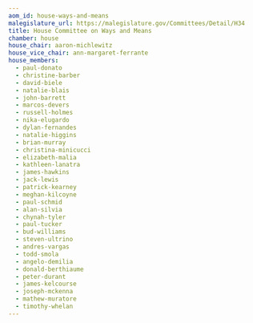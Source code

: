 ```yaml
---
aom_id: house-ways-and-means
malegislature_url: https://malegislature.gov/Committees/Detail/H34
title: House Committee on Ways and Means
chamber: house
house_chair: aaron-michlewitz
house_vice_chair: ann-margaret-ferrante
house_members:
  - paul-donato
  - christine-barber
  - david-biele
  - natalie-blais
  - john-barrett
  - marcos-devers
  - russell-holmes
  - nika-elugardo
  - dylan-fernandes
  - natalie-higgins
  - brian-murray
  - christina-minicucci
  - elizabeth-malia
  - kathleen-lanatra
  - james-hawkins
  - jack-lewis
  - patrick-kearney
  - meghan-kilcoyne
  - paul-schmid
  - alan-silvia
  - chynah-tyler
  - paul-tucker
  - bud-williams
  - steven-ultrino
  - andres-vargas
  - todd-smola
  - angelo-demilia
  - donald-berthiaume
  - peter-durant
  - james-kelcourse
  - joseph-mckenna
  - mathew-muratore
  - timothy-whelan
---
```

